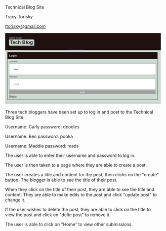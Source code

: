 Technical Blog Site

Tracy Torisky

ttorisky@gmail.com

![screenshot of tech blog](/Assets/tech-blogScreenshot.JPG)

Three tech bloggers have been set up to log in and post to the Technical Blog Site:

Username: Carly password: doodles

Username: Ben password: pooka

Username: Maddie password: mads

The user is able to enter their username and password to log in.

The user is then taken to a page where they are able to create a post.

The user creates a title and content for the post, then clicks on the "create" button.  The blogger is able to see the title of their post.

When they click on the title of their post, they are able to see the title and content.  They are able to make edits to the post and click "update post" to change it.

If the user wishes to delete the post, they are able to click on the title to view the post and click on "delte post" to remove it.

The user is able to click on "Home" to view other submissions.




